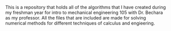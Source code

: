 This is a repository that holds all of the algorithms that I have created during my freshman year for intro to mechanical engineering 105 with Dr. Bechara as my professor. All the files that are included are made for solving numerical methods for different techniques of calculus and engieering.
